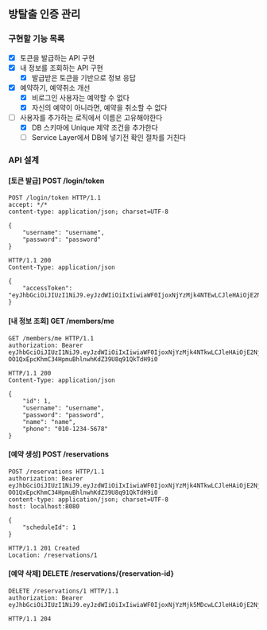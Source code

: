 ## 방탈출 인증 관리

### 구현할 기능 목록
- [x] 토큰을 발급하는 API 구현
- [x] 내 정보를 조회하는 API 구현
  - [x] 발급받은 토큰을 기반으로 정보 응답
- [x] 예약하기, 예약취소 개선
  - [x] 비로그인 사용자는 예약할 수 없다
  - [x] 자신의 예약이 아니라면, 예약을 취소할 수 없다
- [ ] 사용자를 추가하는 로직에서 이름은 고유해야한다
  - [x] DB 스키마에 Unique 제약 조건을 추가한다
  - [ ] Service Layer에서 DB에 넣기전 확인 절차를 거친다

### API 설계
#### [토큰 발급] POST /login/token
```
POST /login/token HTTP/1.1
accept: */*
content-type: application/json; charset=UTF-8

{
    "username": "username",
    "password": "password"
}
```
```
HTTP/1.1 200
Content-Type: application/json

{
    "accessToken": "eyJhbGciOiJIUzI1NiJ9.eyJzdWIiOiIxIiwiaWF0IjoxNjYzMjk4NTEwLCJleHAiOjE2NjMzMDIxMTAsInJvbGUiOiJBRE1JTiJ9.7pxE1cjS51snIrfk21m2Nw0v08HCjgkRD2WSxTK318M"
}
```

#### [내 정보 조회] GET /members/me
```
GET /members/me HTTP/1.1
authorization: Bearer eyJhbGciOiJIUzI1NiJ9.eyJzdWIiOiIxIiwiaWF0IjoxNjYzMjk4NTkwLCJleHAiOjE2NjMzMDIxOTAsInJvbGUiOiJBRE1JTiJ9.-OO1QxEpcKhmC34HpmuBhlnwhKdZ39U8q91QkTdH9i0
```
```
HTTP/1.1 200
Content-Type: application/json

{
    "id": 1,
    "username": "username",
    "password": "password",
    "name": "name",
    "phone": "010-1234-5678"
}
```

#### [예약 생성] POST /reservations 
```
POST /reservations HTTP/1.1
authorization: Bearer eyJhbGciOiJIUzI1NiJ9.eyJzdWIiOiIxIiwiaWF0IjoxNjYzMjk4NTkwLCJleHAiOjE2NjMzMDIxOTAsInJvbGUiOiJBRE1JTiJ9.-OO1QxEpcKhmC34HpmuBhlnwhKdZ39U8q91QkTdH9i0
content-type: application/json; charset=UTF-8
host: localhost:8080

{
    "scheduleId": 1
}
```
```
HTTP/1.1 201 Created
Location: /reservations/1
```

#### [예약 삭제] DELETE /reservations/{reservation-id}
```
DELETE /reservations/1 HTTP/1.1
authorization: Bearer eyJhbGciOiJIUzI1NiJ9.eyJzdWIiOiIxIiwiaWF0IjoxNjYzMjk5MDcwLCJleHAiOjE2NjMzMDI2NzAsInJvbGUiOiJBRE1JTiJ9.zgz7h7lrKLNw4wP9I0W8apQnMUn3WHnmqQ1N2jNqwlQ
```
```
HTTP/1.1 204 
```